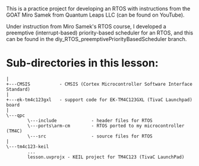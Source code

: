This is a practice project for developing an RTOS with instructions from the GOAT Miro Samek from Quantum Leaps LLC (can be found on YouTube). 

Under instruction from Miro Samek's RTOS course, I developed a preemptive (interrupt-based) priority-based scheduler for an RTOS, and this can be found in the diy_RTOS_preemptivePriorityBasedScheduler branch. 

# Sub-directories in this lesson:
```
|
+---CMSIS           - CMSIS (Cortex Microcontroller Software Interface Standard)
|
+---ek-tm4c123gxl   - support code for EK-TM4C123GXL (TivaC Launchpad) board
|
\---qpc
        \---include             - header files for RTOS
        \---ports\arm-cm        - RTOS ported to my microcontroller (TM4C)
        \---src                 - source files for RTOS
|
\---tm4c123-keil
        ...
        lesson.uvprojx - KEIL project for TM4C123 (TivaC LaunchPad)
```
